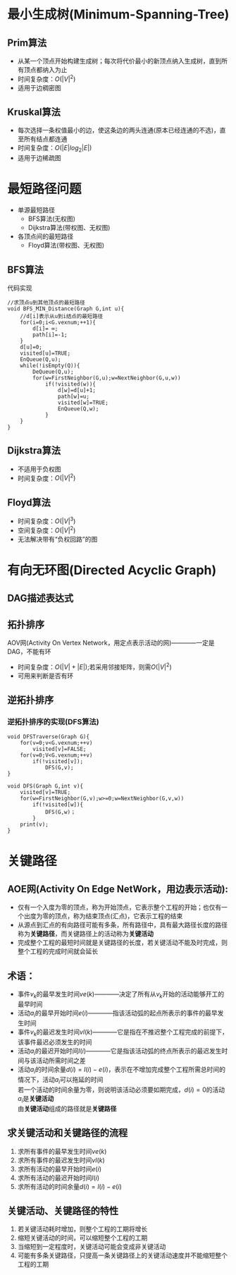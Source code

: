 # 最小生成树(Minimum-Spanning-Tree)

## Prim算法

- 从某一个顶点开始构建生成树；每次将代价最小的新顶点纳入生成树，直到所有顶点都纳入为止
- 时间复杂度：$`O(|V|^{2})`$
- 适用于边稠密图

## Kruskal算法

- 每次选择一条权值最小的边，使这条边的两头连通(原本已经连通的不选)，直至所有结点都连通
- 时间复杂度：$`O(|E|log_{2}|E|)`$
- 适用于边稀疏图

# 最短路径问题

- 单源最短路径
    - BFS算法(无权图)
    - Dijkstra算法(带权图、无权图)
- 各顶点间的最短路径
    - Floyd算法(带权图、无权图)

## BFS算法

代码实现

	//求顶点u到其他顶点的最短路径
    void BFS_MIN_Distance(Graph G,int u){
        //d[i]表示从u到i结点的最短路径
        for(i=0;i<G.vexnum;++1){
            d[i]= ∞;
            path[i]=-1;
        }
        d[u]=0;
        visited[u]=TRUE;
        EnQueue(Q,u);
        while(!isEmpty(Q)){
            DeQueue(Q,u);
            for(w=FirstNeighbor(G,u);w=NextNeighbor(G,u,w))
                if(!visited(w)){
                    d[w]=d[u]+1;
                    path[w]=u;
                    visited[w]=TRUE;
                    EnQueue(Q,w);
                }
        }
    }

## Dijkstra算法

- 不适用于负权图
- 时间复杂度：$`O(|V|^{2})`$

## Floyd算法

- 时间复杂度：$`O(|V|^{3})`$
- 空间复杂度：$`O(|V|^{2})`$
- 无法解决带有“负权回路”的图

# 有向无环图(Directed Acyclic Graph)

## DAG描述表达式

## 拓扑排序

AOV网(Activity On Vertex Network，用定点表示活动的网)————一定是DAG，不能有环


- 时间复杂度：$`O(|V|+|E|)`$;若采用邻接矩阵，则需$`O(|V|^{2})`$
- 可用来判断是否有环

## 逆拓扑排序

### 逆拓扑排序的实现(DFS算法)

    void DFSTraverse(Graph G){
        for(v=0;v<G.vexnum;++v)
            visited[v]=FALSE;
        for(v=0;V<G.vexnum;++v)
            if(!visited[v]);
                DFS(G,v);
    }

    void DFS(Graph G,int v){
        visited[v]=TRUE;
        for(w=FirstNeighbor(G,v);w>=0;w=NextNeighbor(G,v,w))
            if(!visited[w]){
                DFS(G,w)；
            }
        print(v);
    }

# 关键路径

AOE网(Activity On Edge NetWork，用边表示活动):
-
- 仅有一个入度为零的顶点，称为开始顶点，它表示整个工程的开始；也仅有一个出度为零的顶点，称为结束顶点(汇点)，它表示工程的结束
- 从源点到汇点的有向路径可能有多条，所有路径中，具有最大路径长度的路径称为**关键路径**，而关键路径上的活动称为**关键活动**
- 完成整个工程的最短时间就是关键路径的长度，若关键活动不能及时完成，则整个工程的完成时间就会延长

术语：
- 
- 事件$`v_{k}`$的最早发生时间$`ve(k)`$————决定了所有从$`v_{k}`$开始的活动能够开工的最早时间
- 活动$`a_{i}`$的最早开始时间$`e(i)`$————指该活动弧的起点所表示的事件的最早发生时间
- 事件$`v_{k}`$的最迟发生时间$`vl(k)`$————它是指在不推迟整个工程完成的前提下，该事件最迟必须发生的时间
- 活动$`a_{i}`$的最迟开始时间$`l(i)`$————它是指该活动弧的终点所表示的最迟发生时间与该活动所需时间之差
- 活动$`a_{i}`$的时间余量$`d(i)=l(i)-e(i)`$，表示在不增加完成整个工程所需总时间的情况下，活动$`a_{i}`$可以拖延的时间
  <br> 若一个活动的时间余量为零，则说明该活动必须要如期完成，$`d(i)=0`$的活动$`a_{i}`$是**关键活动**
  <br> 由**关键活动**组成的路径就是**关键路径**

求关键活动和关键路径的流程
-
1. 求所有事件的最早发生时间$`ve(k)`$
2. 求所有事件的最迟发生时间$`vl(k)`$
3. 求所有活动的最早开始时间$`e(i)`$
4. 求所有活动的最迟开始时间$`l(i)`$
5. 求所有活动的时间余量$`d(i)=l(i)-e(i)`$

关键活动、关键路径的特性
-
1. 若关键活动耗时增加，则整个工程的工期将增长
2. 缩短关键活动的时间，可以缩短整个工程的工期
3. 当缩短到一定程度时，关键活动可能会变成非关键活动
4. 可能有多条关键路径，只提高一条关键路径上的关键活动速度并不能缩短整个工程的工期











